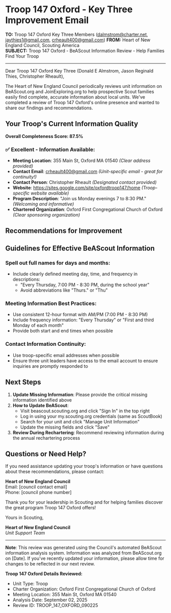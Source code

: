 # Troop 147 Oxford - Key Three Improvement Email

**TO:** Troop 147 Oxford Key Three Members (dalmstrom@charter.net, jaythies1@gmail.com, crheault400@gmail.com)
**FROM:** Heart of New England Council, Scouting America  
**SUBJECT:** Troop 147 Oxford - BeAScout Information Review - Help Families Find Your Troop  

---

Dear Troop 147 Oxford Key Three (Donald E Almstrom, Jason Reginald Thies, Christopher  Rheault),

The Heart of New England Council periodically reviews unit information on BeAScout.org and JoinExploring.org to help prospective Scout families easily find complete, accurate information about local units. We've completed a review of Troop 147 Oxford's online presence and wanted to share our findings and recommendations.

## Your Troop's Current Information Quality

**Overall Completeness Score: 87.5%**



### ✅ **Excellent - Information Available:**
- **Meeting Location**: 355 Main St, Oxford MA 01540 *(Clear address provided)*
- **Contact Email**: crheault400@gmail.com *(Unit-specific email - great for continuity!)*
- **Contact Person**: Christopher Rheault *(Designated contact provided)*
- **Website**: https://sites.google.com/site/oxfordtroop147/home *(Troop-specific website available)*
- **Program Description**: "Join us Monday evenings 7 to 8:30 PM." *(Welcoming and informative)*
- **Chartered Organization**: Oxford First Congregational Church of Oxford *(Clear sponsoring organization)*

## Recommendations for Improvement



## Guidelines for Effective BeAScout Information

### **Spell out full names for days and months:**
- Include clearly defined meeting day, time, and frequency in descriptions:
  - "Every Thursday, 7:00 PM - 8:30 PM, during the school year"
  - Avoid abbreviations like "Thurs." or "Thu"

### **Meeting Information Best Practices:**
- Use consistent 12-hour format with AM/PM (7:00 PM - 8:30 PM)
- Include frequency information: "Every Thursday" or "First and third Monday of each month"
- Provide both start and end times when possible

### **Contact Information Continuity:**
- Use troop-specific email addresses when possible
- Ensure three unit leaders have access to the email account to ensure inquiries are promptly responded to

## Next Steps

1. **Update Missing Information**: Please provide the critical missing information identified above
2. **How to Update BeAScout**: 
   - Visit beascout.scouting.org and click "Sign In" in the top right
   - Log in using your my.scouting.org credentials (same as ScoutBook)
   - Search for your unit and click "Manage Unit Information"
   - Update the missing fields and click "Save"
3. **Review During Rechartering**: Recommend reviewing information during the annual rechartering process

## Questions or Need Help?

If you need assistance updating your troop's information or have questions about these recommendations, please contact:

**Heart of New England Council**  
Email: [council contact email]  
Phone: [council phone number]

Thank you for your leadership in Scouting and for helping families discover the great program Troop 147 Oxford offers!

Yours in Scouting,

**Heart of New England Council**  
*Unit Support Team*

---

**Note**: This review was generated using the Council's automated BeAScout information analysis system. Information was analyzed from BeAScout.org on [Date]. If you've recently updated your information, please allow time for changes to be reflected in our next review.

**Troop 147 Oxford Details Reviewed:**
- Unit Type: Troop
- Charter Organization: Oxford First Congregational Church of Oxford  
- Meeting Location: 355 Main St, Oxford MA 01540
- Analysis Date: September 02, 2025
- Review ID: TROOP_147_OXFORD_090225
